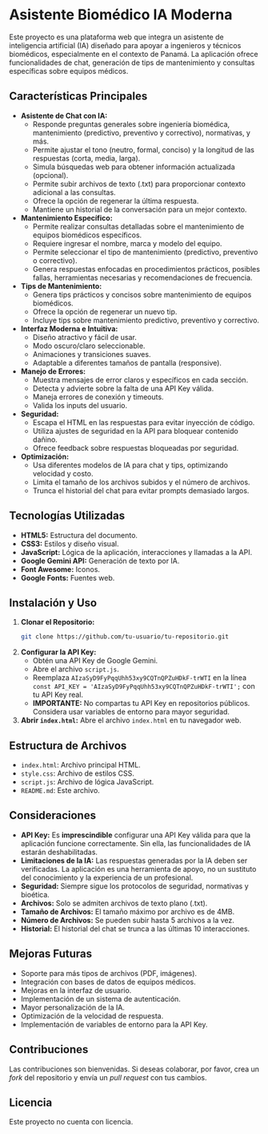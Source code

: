 # Asistente Biomédico IA Moderna

Este proyecto es una plataforma web que integra un asistente de inteligencia artificial (IA) diseñado para apoyar a ingenieros y técnicos biomédicos, especialmente en el contexto de Panamá. La aplicación ofrece funcionalidades de chat, generación de tips de mantenimiento y consultas específicas sobre equipos médicos.

## Características Principales

*   **Asistente de Chat con IA:**
    *   Responde preguntas generales sobre ingeniería biomédica, mantenimiento (predictivo, preventivo y correctivo), normativas, y más.
    *   Permite ajustar el tono (neutro, formal, conciso) y la longitud de las respuestas (corta, media, larga).
    *   Simula búsquedas web para obtener información actualizada (opcional).
    *   Permite subir archivos de texto (.txt) para proporcionar contexto adicional a las consultas.
    *   Ofrece la opción de regenerar la última respuesta.
    *   Mantiene un historial de la conversación para un mejor contexto.
*   **Mantenimiento Específico:**
    *   Permite realizar consultas detalladas sobre el mantenimiento de equipos biomédicos específicos.
    *   Requiere ingresar el nombre, marca y modelo del equipo.
    *   Permite seleccionar el tipo de mantenimiento (predictivo, preventivo o correctivo).
    *   Genera respuestas enfocadas en procedimientos prácticos, posibles fallas, herramientas necesarias y recomendaciones de frecuencia.
*   **Tips de Mantenimiento:**
    *   Genera tips prácticos y concisos sobre mantenimiento de equipos biomédicos.
    *   Ofrece la opción de regenerar un nuevo tip.
    *   Incluye tips sobre mantenimiento predictivo, preventivo y correctivo.
*   **Interfaz Moderna e Intuitiva:**
    *   Diseño atractivo y fácil de usar.
    *   Modo oscuro/claro seleccionable.
    *   Animaciones y transiciones suaves.
    *   Adaptable a diferentes tamaños de pantalla (responsive).
* **Manejo de Errores:**
    * Muestra mensajes de error claros y específicos en cada sección.
    * Detecta y advierte sobre la falta de una API Key válida.
    * Maneja errores de conexión y timeouts.
    * Valida los inputs del usuario.
* **Seguridad:**
    * Escapa el HTML en las respuestas para evitar inyección de código.
    * Utiliza ajustes de seguridad en la API para bloquear contenido dañino.
    * Ofrece feedback sobre respuestas bloqueadas por seguridad.
* **Optimización:**
    * Usa diferentes modelos de IA para chat y tips, optimizando velocidad y costo.
    * Limita el tamaño de los archivos subidos y el número de archivos.
    * Trunca el historial del chat para evitar prompts demasiado largos.

## Tecnologías Utilizadas

*   **HTML5:** Estructura del documento.
*   **CSS3:** Estilos y diseño visual.
*   **JavaScript:** Lógica de la aplicación, interacciones y llamadas a la API.
*   **Google Gemini API:** Generación de texto por IA.
*   **Font Awesome:** Iconos.
*   **Google Fonts:** Fuentes web.

## Instalación y Uso

1.  **Clonar el Repositorio:**
    ```bash
    git clone https://github.com/tu-usuario/tu-repositorio.git
    ```
2.  **Configurar la API Key:**
    *   Obtén una API Key de Google Gemini.
    *   Abre el archivo `script.js`.
    *   Reemplaza `AIzaSyD9FyPqqUhh53xy9CQTnQPZuHDkF-trWTI` en la línea `const API_KEY = 'AIzaSyD9FyPqqUhh53xy9CQTnQPZuHDkF-trWTI';` con tu API Key real.
    *   **IMPORTANTE:** No compartas tu API Key en repositorios públicos. Considera usar variables de entorno para mayor seguridad.
3.  **Abrir `index.html`:** Abre el archivo `index.html` en tu navegador web.

## Estructura de Archivos

*   `index.html`: Archivo principal HTML.
*   `style.css`: Archivo de estilos CSS.
*   `script.js`: Archivo de lógica JavaScript.
*   `README.md`: Este archivo.

## Consideraciones

*   **API Key:** Es **imprescindible** configurar una API Key válida para que la aplicación funcione correctamente. Sin ella, las funcionalidades de IA estarán deshabilitadas.
*   **Limitaciones de la IA:** Las respuestas generadas por la IA deben ser verificadas. La aplicación es una herramienta de apoyo, no un sustituto del conocimiento y la experiencia de un profesional.
*   **Seguridad:** Siempre sigue los protocolos de seguridad, normativas y bioética.
* **Archivos:** Solo se admiten archivos de texto plano (.txt).
* **Tamaño de Archivos:** El tamaño máximo por archivo es de 4MB.
* **Número de Archivos:** Se pueden subir hasta 5 archivos a la vez.
* **Historial:** El historial del chat se trunca a las últimas 10 interacciones.

## Mejoras Futuras

*   Soporte para más tipos de archivos (PDF, imágenes).
*   Integración con bases de datos de equipos médicos.
*   Mejoras en la interfaz de usuario.
*   Implementación de un sistema de autenticación.
*   Mayor personalización de la IA.
*   Optimización de la velocidad de respuesta.
*   Implementación de variables de entorno para la API Key.

## Contribuciones

Las contribuciones son bienvenidas. Si deseas colaborar, por favor, crea un *fork* del repositorio y envía un *pull request* con tus cambios.

## Licencia

Este proyecto no cuenta con licencia.
